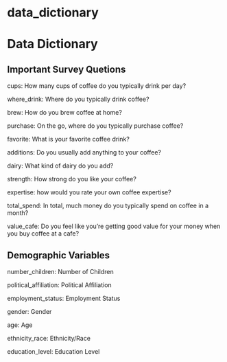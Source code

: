 # data_dictionary


# Data Dictionary

## Important Survey Quetions

cups: How many cups of coffee do you typically drink per day?

where_drink: Where do you typically drink coffee?

brew: How do you brew coffee at home?

purchase: On the go, where do you typically purchase coffee?

favorite: What is your favorite coffee drink?

additions: Do you usually add anything to your coffee?

dairy: What kind of dairy do you add?

strength: How strong do you like your coffee?

expertise: how would you rate your own coffee expertise?

total_spend: In total, much money do you typically spend on coffee in a
month?

value_cafe: Do you feel like you’re getting good value for your money
when you buy coffee at a cafe?

## Demographic Variables

number_children: Number of Children

political_affiliation: Political Affiliation

employment_status: Employment Status

gender: Gender

age: Age

ethnicity_race: Ethnicity/Race

education_level: Education Level
